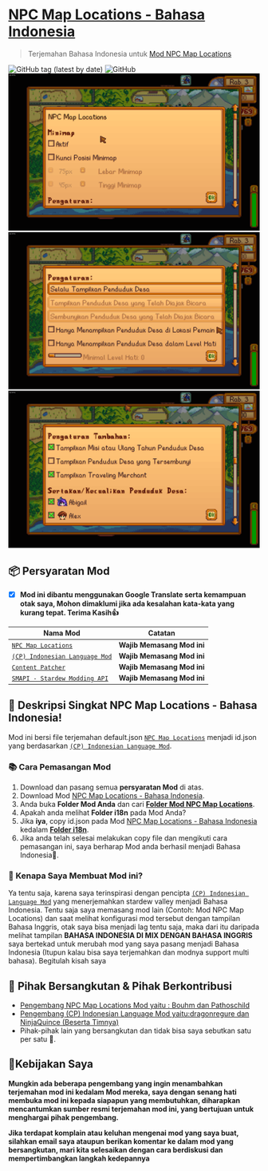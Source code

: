 # [NPC Map Locations - Bahasa Indonesia](https://github.com/YugoSamakuhaku/NPCMapLocations-Bahasa-Indonesia)

> Terjemahan Bahasa Indonesia untuk [Mod NPC Map Locations](https://www.nexusmods.com/stardewvalley/mods/239)

![GitHub tag (latest by date)](https://img.shields.io/github/v/tag/YugoSamakuhaku/NPCMapLocations-Bahasa-Indonesia?label=Versi%20Terbaru&style=plastic) ![GitHub](https://img.shields.io/github/license/YugoSamakuhaku/NPCMapLocations-Bahasa-Indonesia?label=license&style=plastic)
<img src="https://github.com/YugoSamakuhaku/NPCMapLocations-Bahasa-Indonesia/blob/c1a70b8f9973bcc52d8b3b9e0388ca50f74b3ee0/images/NPCMapLocations-Settings-1.png" />
<img src="https://github.com/YugoSamakuhaku/NPCMapLocations-Bahasa-Indonesia/blob/c1a70b8f9973bcc52d8b3b9e0388ca50f74b3ee0/images/NPCMapLocations-Settings-2.png" />
<img src="https://github.com/YugoSamakuhaku/NPCMapLocations-Bahasa-Indonesia/blob/c1a70b8f9973bcc52d8b3b9e0388ca50f74b3ee0/images/NPCMapLocations-Settings-3.png" />
## 📦 Persyaratan Mod
- [x] **Mod ini dibantu menggunakan Google Translate serta kemampuan otak saya, Mohon dimaklumi jika ada kesalahan kata-kata yang kurang tepat. Terima Kasih👍**

| Nama Mod | Catatan |
| --- | --- |
| [`NPC Map Locations`](https://www.nexusmods.com/stardewvalley/mods/239) | **Wajib Memasang Mod ini** |
| [`(CP) Indonesian Language Mod`](https://www.nexusmods.com/stardewvalley/mods/1057) | **Wajib Memasang Mod ini** |
| [`Content Patcher`](https://www.nexusmods.com/stardewvalley/mods/1915) | **Wajib Memasang Mod ini** |
| [`SMAPI - Stardew Modding API`](https://www.nexusmods.com/stardewvalley/mods/1063?tab=description) | **Wajib Memasang Mod ini** |

## 🧾 Deskripsi Singkat NPC Map Locations - Bahasa Indonesia!
Mod ini bersi file terjemahan default.json [`NPC Map Locations`](https://www.nexusmods.com/stardewvalley/mods/239) menjadi id.json yang berdasarkan [`(CP) Indonesian Language Mod`](https://www.nexusmods.com/stardewvalley/mods/1057).

### 📚 Cara Pemasangan Mod
1. Download dan pasang semua **persyaratan Mod** di atas.
2. Download Mod [NPC Map Locations - Bahasa Indonesia](https://github.com/YugoSamakuhaku/NPCMapLocations-Bahasa-Indonesia/releases/latest).
3. Anda buka **Folder Mod Anda** dan cari [**Folder Mod NPC Map Locations**](https://www.nexusmods.com/stardewvalley/mods/239).
4. Apakah anda melihat **Folder i18n** pada Mod Anda?
5. Jika **iya**, copy id.json pada Mod [NPC Map Locations - Bahasa Indonesia](https://github.com/YugoSamakuhaku/NPCMapLocations-Bahasa-Indonesia/releases/latest) kedalam [**Folder i18n**](https://www.nexusmods.com/stardewvalley/mods/239).
6. Jika anda telah selesai melakukan copy file dan mengikuti cara pemasangan ini, saya berharap Mod anda berhasil menjadi Bahasa Indonesia🤩.

### 🥰 Kenapa Saya Membuat Mod ini?
Ya tentu saja, karena saya terinspirasi dengan pencipta [`(CP) Indonesian Language Mod`](https://www.nexusmods.com/stardewvalley/mods/1057) yang menerjemahkan stardew valley menjadi Bahasa Indonesia. Tentu saja saya memasang mod lain (Contoh: Mod NPC Map Locations) dan saat melihat konfigurasi mod tersebut dengan tampilan Bahasa Inggris, otak saya bisa menjadi lag tentu saja, maka dari itu daripada melihat tampilan **BAHASA INDONESIA DI MIX DENGAN BAHASA INGGRIS** saya bertekad untuk merubah mod yang saya pasang menjadi Bahasa Indonesia (Itupun kalau bisa saya terjemahkan dan modnya support multi bahasa). Begitulah kisah saya


## 💬 Pihak Bersangkutan & Pihak Berkontribusi

* [Pengembang NPC Map Locations Mod yaitu : Bouhm dan Pathoschild](https://www.nexusmods.com/stardewvalley/users/33462545)
* [Pengembang (CP) Indonesian Language Mod yaitu:dragonregure dan NinjaQuince (Beserta Timnya)](https://www.nexusmods.com/stardewvalley/users/31907780)
* Pihak-pihak lain yang bersangkutan dan tidak bisa saya sebutkan satu per satu 🥳.

## 🧐Kebijakan Saya
**Mungkin ada beberapa pengembang yang ingin menambahkan terjemahan mod ini kedalam Mod mereka, saya dengan senang hati membuka mod ini kepada siapapun yang membutuhkan, diharapkan mencantumkan sumber resmi terjemahan mod ini, yang bertujuan untuk menghargai pihak pengembang.**

**Jika terdapat komplain atau keluhan mengenai mod yang saya buat, silahkan email saya ataupun berikan komentar ke dalam mod yang bersangkutan, mari kita selesaikan dengan cara berdiskusi dan mempertimbangkan langkah kedepannya**
